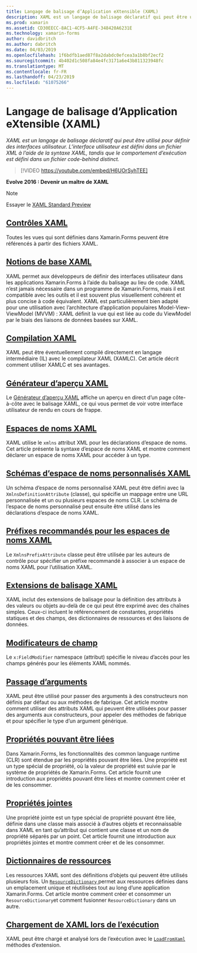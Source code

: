 ```yaml
---
title: Langage de balisage d’Application eXtensible (XAML)
description: XAML est un langage de balisage déclaratif qui peut être utilisé pour définir des interfaces utilisateur. L’interface utilisateur est défini dans un fichier XML à l’aide de la syntaxe XAML, tandis que le comportement d’exécution est défini dans un fichier code-behind distinct.
ms.prod: xamarin
ms.assetid: CD30EECC-8AC1-4CF5-A4FE-348420A6231E
ms.technology: xamarin-forms
author: davidbritch
ms.author: dabritch
ms.date: 04/03/2019
ms.openlocfilehash: 1f6bdfb1aed87f8a2dabdc0efcea3a1b8bf2ecf2
ms.sourcegitcommit: 4b402d1c508fa84e4fc3171a6e43b811323948fc
ms.translationtype: MT
ms.contentlocale: fr-FR
ms.lasthandoff: 04/23/2019
ms.locfileid: "61075266"
---
```

# <a name="extensible-application-markup-language-xaml"></a>Langage de balisage d’Application eXtensible (XAML)

_XAML est un langage de balisage déclaratif qui peut être utilisé pour définir des interfaces utilisateur. L’interface utilisateur est défini dans un fichier XML à l’aide de la syntaxe XAML, tandis que le comportement d’exécution est défini dans un fichier code-behind distinct._

> [!VIDEO https://youtube.com/embed/H6UOrSyhTEE]

**Evolve 2016 : Devenir un maître de XAML**

> [!NOTE]
> Essayer le [XAML Standard Preview](standard/index.md)

## <a name="xaml-controlsxaml-controlsmd"></a>[Contrôles XAML](xaml-controls.md)

Toutes les vues qui sont définies dans Xamarin.Forms peuvent être référencés à partir des fichiers XAML.

<a name="xaml" />

## <a name="xaml-basicsxaml-basicsindexmd"></a>[Notions de base XAML](xaml-basics/index.md)

XAML permet aux développeurs de définir des interfaces utilisateur dans les applications Xamarin.Forms à l’aide du balisage au lieu de code. XAML n’est jamais nécessaire dans un programme de Xamarin.Forms, mais il est compatible avec les outils et il est souvent plus visuellement cohérent et plus concise à code équivalent. XAML est particulièrement bien adapté pour une utilisation avec l’architecture d’application populaires Model-View-ViewModel (MVVM) : XAML définit la vue qui est liée au code du ViewModel par le biais des liaisons de données basées sur XAML.

## <a name="xaml-compilationxamlcmd"></a>[Compilation XAML](xamlc.md)

XAML peut être éventuellement compilé directement en langage intermédiaire (IL) avec le compilateur XAML (XAMLC). Cet article décrit comment utiliser XAMLC et ses avantages.

## <a name="xaml-previewerxaml-previewerindexmd"></a>[Générateur d’aperçu XAML](xaml-previewer/index.md)

Le [Générateur d’aperçu XAML](~/xamarin-forms/xaml/xaml-previewer/index.md) affiche un aperçu en direct d’un page côte-à-côte avec le balisage XAML, ce qui vous permet de voir votre interface utilisateur de rendu en cours de frappe.

## <a name="xaml-namespacesnamespacesmd"></a>[Espaces de noms XAML](namespaces.md)

XAML utilise le `xmlns` attribut XML pour les déclarations d’espace de noms. Cet article présente la syntaxe d’espace de noms XAML et montre comment déclarer un espace de noms XAML pour accéder à un type.

## <a name="xaml-custom-namespace-schemascustom-namespace-schemasmd"></a>[Schémas d’espace de noms personnalisés XAML](custom-namespace-schemas.md)

Un schéma d’espace de noms personnalisé XAML peut être défini avec la `XmlnsDefinitionAttribute` (classe), qui spécifie un mappage entre une URL personnalisée et un ou plusieurs espaces de noms CLR. Le schéma de l’espace de noms personnalisé peut ensuite être utilisé dans les déclarations d’espace de noms XAML.

## <a name="xaml-namespace-recommended-prefixescustom-prefixmd"></a>[Préfixes recommandés pour les espaces de noms XAML](custom-prefix.md)

Le `XmlnsPrefixAttribute` classe peut être utilisée par les auteurs de contrôle pour spécifier un préfixe recommandé à associer à un espace de noms XAML pour l’utilisation XAML.

## <a name="xaml-markup-extensionsmarkup-extensionsindexmd"></a>[Extensions de balisage XAML](markup-extensions/index.md)

XAML inclut des extensions de balisage pour la définition des attributs à des valeurs ou objets au-delà de ce qui peut être exprimé avec des chaînes simples. Ceux-ci incluent le référencement de constantes, propriétés statiques et des champs, des dictionnaires de ressources et des liaisons de données.

## <a name="field-modifiersfield-modifiersmd"></a>[Modificateurs de champ](field-modifiers.md)

Le `x:FieldModifier` namespace (attribut) spécifie le niveau d’accès pour les champs générés pour les éléments XAML nommés.

## <a name="passing-argumentspassing-argumentsmd"></a>[Passage d’arguments](passing-arguments.md)

XAML peut être utilisé pour passer des arguments à des constructeurs non définis par défaut ou aux méthodes de fabrique. Cet article montre comment utiliser des attributs XAML qui peuvent être utilisées pour passer des arguments aux constructeurs, pour appeler des méthodes de fabrique et pour spécifier le type d’un argument générique.

## <a name="bindable-propertiesbindable-propertiesmd"></a>[Propriétés pouvant être liées](bindable-properties.md)

Dans Xamarin.Forms, les fonctionnalités des common language runtime (CLR) sont étendue par les propriétés pouvant être liées. Une propriété est un type spécial de propriété, où la valeur de propriété est suivie par le système de propriétés de Xamarin.Forms. Cet article fournit une introduction aux propriétés pouvant être liées et montre comment créer et de les consommer.

## <a name="attached-propertiesattached-propertiesmd"></a>[Propriétés jointes](attached-properties.md)

Une propriété jointe est un type spécial de propriété pouvant être liée, définie dans une classe mais associé à d’autres objets et reconnaissable dans XAML en tant qu’attribut qui contient une classe et un nom de propriété séparés par un point. Cet article fournit une introduction aux propriétés jointes et montre comment créer et de les consommer.

## <a name="resource-dictionariesresource-dictionariesmd"></a>[Dictionnaires de ressources](resource-dictionaries.md)

Les ressources XAML sont des définitions d’objets qui peuvent être utilisés plusieurs fois. Un [ `ResourceDictionary` ](xref:Xamarin.Forms.ResourceDictionary) permet aux ressources définies dans un emplacement unique et réutilisées tout au long d’une application Xamarin.Forms. Cet article montre comment créer et consommer un `ResourceDictionary`et comment fusionner `ResourceDictionary` dans un autre.

## <a name="loading-xaml-at-runtimeruntime-loadmd"></a>[Chargement de XAML lors de l’exécution](runtime-load.md)

XAML peut être chargé et analysé lors de l’exécution avec le [ `LoadFromXaml` ](xref:Xamarin.Forms.Xaml.Extensions.LoadFromXaml*) méthodes d’extension.
